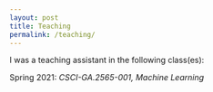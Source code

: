 ```yaml
---
layout: post
title: Teaching
permalink: /teaching/
---
```



I was a teaching assistant in the following class(es):

Spring 2021: _CSCI-GA.2565-​001, Machine Learning_
